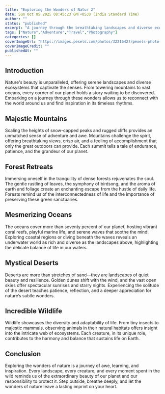 ```yaml
---
title: "Exploring the Wonders of Natur 2"
date: Sun Oct 05 2025 08:45:23 GMT+0530 (India Standard Time)
author: ""
status: "published"
excerpt: "A journey through the breathtaking landscapes and diverse ecosystems that our planet offers."
tags: ["Nature","Adventure","Travel","Photography"]
categories: []
coverImageUrl: "https://images.pexels.com/photos/32216427/pexels-photo-32216427.jpeg"
coverImageCredit: ""
publishedAt: ""
---
```


<h2>Introduction</h2>
<p>Nature's beauty is unparalleled, offering serene landscapes and diverse ecosystems that captivate the senses. From towering mountains to vast oceans, every corner of our planet holds a story waiting to be discovered. Embarking on a journey through these wonders allows us to reconnect with the world around us and find inspiration in its timeless rhythms.</p>

<h2>Majestic Mountains</h2>
<p>Scaling the heights of snow-capped peaks and rugged cliffs provides an unmatched sense of adventure and awe. Mountains challenge the spirit, offering breathtaking views, crisp air, and a feeling of accomplishment that only the great outdoors can provide. Each summit tells a tale of endurance, patience, and the grandeur of our planet.</p>

<h2>Forest Retreats</h2>
<p>Immersing oneself in the tranquility of dense forests rejuvenates the soul. The gentle rustling of leaves, the symphony of birdsong, and the aroma of earth and foliage create an enchanting escape from the hustle of daily life. Forests remind us of the interconnectedness of life and the importance of preserving these green sanctuaries.</p>

<h2>Mesmerizing Oceans</h2>
<p>The oceans cover more than seventy percent of our planet, hosting vibrant coral reefs, playful marine life, and serene waves that soothe the mind. Exploring coastal regions or diving beneath the waves reveals an underwater world as rich and diverse as the landscapes above, highlighting the delicate balance of life in our waters.</p>

<h2>Mystical Deserts</h2>
<p>Deserts are more than stretches of sand—they are landscapes of quiet beauty and resilience. Golden dunes shift with the wind, and the vast open skies offer spectacular sunrises and starry nights. Experiencing the solitude of the desert teaches patience, reflection, and a deeper appreciation for nature’s subtle wonders.</p>

<h2>Incredible Wildlife</h2>
<p>Wildlife showcases the diversity and adaptability of life. From tiny insects to majestic mammals, observing animals in their natural habitats offers insight into the intricate web of ecosystems. Each creature, in its unique role, contributes to the harmony and balance that sustains life on Earth.</p>

<h2>Conclusion</h2>
<p>Exploring the wonders of nature is a journey of awe, learning, and inspiration. Every landscape, every creature, and every moment spent in the wild reminds us of the extraordinary beauty of our planet and our responsibility to protect it. Step outside, breathe deeply, and let the wonders of nature leave a lasting imprint on your heart.</p>
